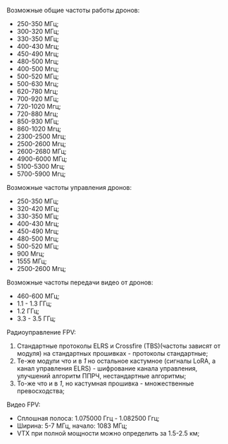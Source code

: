 Возможные общие частоты работы дронов:

- 250-350 МГц;
- 300-320 МГц;
- 330-350 МГц;
- 400-430 Мгц;
- 450-490 Мгц;
- 480-500 Мгц;
- 400-500 Мгц;
- 500-520 МГц;
- 500-630 Мгц;
- 620-780 Мгц;
- 700-920 МГц;
- 720-1020 Мгц;
- 720-880 Мгц;
- 850-930 МГц;
- 860-1020 Мгц;
- 2300-2500 Мгц;
- 2500-2600 Мгц;
- 2600-2680 МГц;
- 4900-6000 МГц;
- 5100-5300 Мгц;
- 5700-5900 Мгц;

Возможные частоты управления дронов:

- 250-350 МГц;
- 320-420 МГц;
- 330-350 МГц;
- 400-430 Мгц;
- 450-490 Мгц;
- 480-500 Мгц;
- 500-520 МГц;
- 900 Мгц;
- 1555 МГц;
- 2500-2600 Мгц;

Возможные частоты передачи видео от дронов:

- 460-600 МГц;
- 1.1 - 1.3 ГГц;
- 1.2 ГГц; 
- 3.3 - 3.5 ГГц;

Радиоуправление FPV:

1. Стандартные протоколы ELRS и Crossfire (TBS)(частоты зависят от модуля) на стандартных прошивках - протоколы стандартные;
2. Те-же модули что и в _1_ но остальное кастумное (сигналы LoRA, а канал управления ELRS) - шифрование канала управления, улучшений алгоритм ППРЧ, нестандартные алгоритмы;
3. То-же что и в _1_, но кастумная прошивка - множественные превосходства;

Видео FPV:

- Сплошная полоса: 1.075000 Ггц - 1.082500 Ггц;
- Ширина: 5-7 МГц, начало: 1083 МГц;
- VTX при полной мощности можно определить за 1.5-2.5 км;
